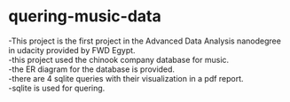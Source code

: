# quering-music-data
-This project is the first project in the Advanced Data Analysis nanodegree in udacity provided by FWD Egypt.  
-this project used the chinook company database for music.  
-the ER diagram for the database is provided.  
-there are 4 sqlite queries with their visualization in a pdf report.   
-sqlite is used for quering. 

